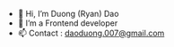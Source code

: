 - 👋 Hi, I’m Duong (Ryan) Dao
- 👀 I’m a Frontend developer
- 📫 Contact : daoduong.007@gmail.com

<!---
daoduong007/daoduong007 is a ✨ special ✨ repository because its `README.md` (this file) appears on your GitHub profile.
You can click the Preview link to take a look at your changes.
--->
